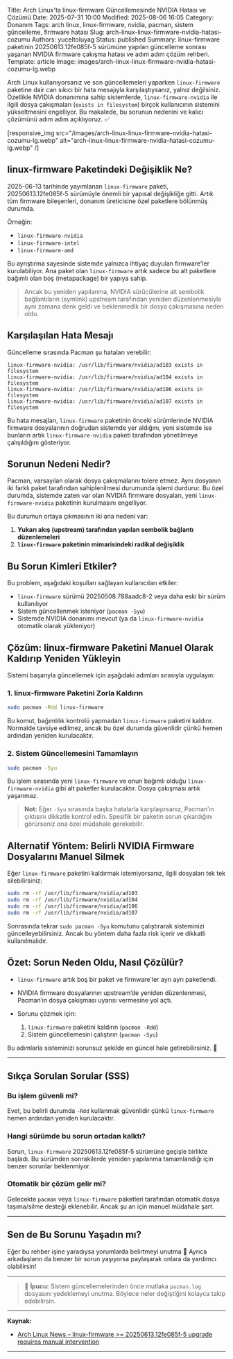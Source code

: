 Title: Arch Linux'ta linux-firmware Güncellemesinde NVIDIA Hatası ve Çözümü
Date: 2025-07-31 10:00
Modified: 2025-08-06 16:05
Category: Donanım
Tags: arch linux, linux-firmware, nvidia, pacman, sistem güncelleme, firmware hatası
Slug: arch-linux-linux-firmware-nvidia-hatasi-cozumu
Authors: yuceltoluyag
Status: published
Summary: linux-firmware paketinin 20250613.12fe085f-5 sürümüne yapılan güncelleme sonrası yaşanan NVIDIA firmware çakışma hatası ve adım adım çözüm rehberi.
Template: article
Image: images/arch-linux-linux-firmware-nvidia-hatasi-cozumu-lg.webp



Arch Linux kullanıyorsanız ve son güncellemeleri yaparken `linux-firmware` paketine dair can sıkıcı bir hata mesajıyla karşılaştıysanız, yalnız değilsiniz. Özellikle NVIDIA donanımına sahip sistemlerde, `linux-firmware-nvidia` ile ilgili dosya çakışmaları (`exists in filesystem`) birçok kullanıcının sistemini yükseltmesini engelliyor. Bu makalede, bu sorunun nedenini ve kalıcı çözümünü adım adım açıklıyoruz. ✅

[responsive_img src="/images/arch-linux-linux-firmware-nvidia-hatasi-cozumu-lg.webp" alt="arch-linux-linux-firmware-nvidia-hatasi-cozumu-lg.webp" /]

## linux-firmware Paketindeki Değişiklik Ne?

2025-06-13 tarihinde yayımlanan `linux-firmware` paketi, 20250613.12fe085f-5 sürümüyle önemli bir yapısal değişikliğe gitti. Artık tüm firmware bileşenleri, donanım üreticisine özel paketlere bölünmüş durumda.

Örneğin:

* `linux-firmware-nvidia`
* `linux-firmware-intel`
* `linux-firmware-amd`

Bu ayrıştırma sayesinde sistemde yalnızca ihtiyaç duyulan firmware'ler kurulabiliyor. Ana paket olan `linux-firmware` artık sadece bu alt paketlere bağımlı olan boş (metapackage) bir yapıya sahip.

> Ancak bu yeniden yapılanma, NVIDIA sürücülerine ait sembolik bağlantıların (symlink) upstream tarafından yeniden düzenlenmesiyle aynı zamana denk geldi ve beklenmedik bir dosya çakışmasına neden oldu.

## Karşılaşılan Hata Mesajı

Güncelleme sırasında Pacman şu hataları verebilir:

```
linux-firmware-nvidia: /usr/lib/firmware/nvidia/ad103 exists in filesystem
linux-firmware-nvidia: /usr/lib/firmware/nvidia/ad104 exists in filesystem
linux-firmware-nvidia: /usr/lib/firmware/nvidia/ad106 exists in filesystem
linux-firmware-nvidia: /usr/lib/firmware/nvidia/ad107 exists in filesystem
```

Bu hata mesajları, `linux-firmware` paketinin önceki sürümlerinde NVIDIA firmware dosyalarının doğrudan sistemde yer aldığını, yeni sistemde ise bunların artık `linux-firmware-nvidia` paketi tarafından yönetilmeye çalışıldığını gösteriyor.

## Sorunun Nedeni Nedir?

Pacman, varsayılan olarak dosya çakışmalarını tolere etmez. Aynı dosyanın iki farklı paket tarafından sahiplenilmesi durumunda işlemi durdurur. Bu özel durumda, sistemde zaten var olan NVIDIA firmware dosyaları, yeni `linux-firmware-nvidia` paketinin kurulmasını engelliyor.

Bu durumun ortaya çıkmasının iki ana nedeni var:

1. **Yukarı akış (upstream) tarafından yapılan sembolik bağlantı düzenlemeleri**
2. **`linux-firmware` paketinin mimarisindeki radikal değişiklik**

## Bu Sorun Kimleri Etkiler?

Bu problem, aşağıdaki koşulları sağlayan kullanıcıları etkiler:

* `linux-firmware` sürümü 20250508.788aadc8-2 veya daha eski bir sürüm kullanılıyor
* Sistem güncellenmek isteniyor (`pacman -Syu`)
* Sistemde NVIDIA donanımı mevcut (ya da `linux-firmware-nvidia` otomatik olarak yükleniyor)

## Çözüm: linux-firmware Paketini Manuel Olarak Kaldırıp Yeniden Yükleyin

Sistemi başarıyla güncellemek için aşağıdaki adımları sırasıyla uygulayın:

### 1. linux-firmware Paketini Zorla Kaldırın

```bash
sudo pacman -Rdd linux-firmware
```

Bu komut, bağımlılık kontrolü yapmadan `linux-firmware` paketini kaldırır. Normalde tavsiye edilmez, ancak bu özel durumda güvenlidir çünkü hemen ardından yeniden kurulacaktır.

### 2. Sistem Güncellemesini Tamamlayın

```bash
sudo pacman -Syu
```

Bu işlem sırasında yeni `linux-firmware` ve onun bağımlı olduğu `linux-firmware-nvidia` gibi alt paketler kurulacaktır. Dosya çakışması artık yaşanmaz.

> **Not:** Eğer `-Syu` sırasında başka hatalarla karşılaşırsanız, Pacman’ın çıktısını dikkatle kontrol edin. Spesifik bir paketin sorun çıkardığını görürseniz ona özel müdahale gerekebilir.

## Alternatif Yöntem: Belirli NVIDIA Firmware Dosyalarını Manuel Silmek

Eğer `linux-firmware` paketini kaldırmak istemiyorsanız, ilgili dosyaları tek tek silebilirsiniz:

```bash
sudo rm -rf /usr/lib/firmware/nvidia/ad103
sudo rm -rf /usr/lib/firmware/nvidia/ad104
sudo rm -rf /usr/lib/firmware/nvidia/ad106
sudo rm -rf /usr/lib/firmware/nvidia/ad107
```

Sonrasında tekrar `sudo pacman -Syu` komutunu çalıştırarak sisteminizi güncelleyebilirsiniz. Ancak bu yöntem daha fazla risk içerir ve dikkatli kullanılmalıdır.

## Özet: Sorun Neden Oldu, Nasıl Çözülür?

* `linux-firmware` artık boş bir paket ve firmware'ler ayrı ayrı paketlendi.
* NVIDIA firmware dosyalarının upstream’de yeniden düzenlenmesi, Pacman’ın dosya çakışması uyarısı vermesine yol açtı.
* Sorunu çözmek için:

  1. `linux-firmware` paketini kaldırın (`pacman -Rdd`)
  2. Sistem güncellemesini çalıştırın (`pacman -Syu`)

Bu adımlarla sisteminizi sorunsuz şekilde en güncel hale getirebilirsiniz. 🎉

---

## Sıkça Sorulan Sorular (SSS)

### Bu işlem güvenli mi?

Evet, bu belirli durumda `-Rdd` kullanmak güvenlidir çünkü `linux-firmware` hemen ardından yeniden kurulacaktır.

### Hangi sürümde bu sorun ortadan kalktı?

Sorun, `linux-firmware` 20250613.12fe085f-5 sürümüne geçişle birlikte başladı. Bu sürümden sonrakilerde yeniden yapılanma tamamlandığı için benzer sorunlar beklenmiyor.

### Otomatik bir çözüm gelir mi?

Gelecekte `pacman` veya `linux-firmware` paketleri tarafından otomatik dosya taşıma/silme desteği eklenebilir. Ancak şu an için manuel müdahale şart.

---

## Sen de Bu Sorunu Yaşadın mı?

Eğer bu rehber işine yaradıysa yorumlarda belirtmeyi unutma 💬
Ayrıca arkadaşların da benzer bir sorun yaşıyorsa paylaşarak onlara da yardımcı olabilirsin!

---

> 📌 **İpucu:** Sistem güncellemelerinden önce mutlaka `pacman.log` dosyasını yedeklemeyi unutma. Böylece neler değiştiğini kolayca takip edebilirsin.

---

**Kaynak:**

* [Arch Linux News – linux-firmware >= 20250613.12fe085f-5 upgrade requires manual intervention](https://archlinux.org/news/linux-firmware-2025061312fe085f-5-upgrade-requires-manual-intervention/)



---

